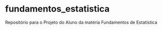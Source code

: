 # fundamentos_estatistica
Repositório para o Projeto do Aluno da matéria Fundamentos de Estatística
